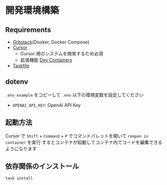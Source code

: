 # 開発環境構築

## Requirements

- [Orbstack](https://orbstack.dev)(Docker, Docker Compose)
- [Cursor](https://www.cursor.com)
    - Cursor 用のシステムを開発するため必須
    - 拡張機能 [Dev Containers](https://marketplace.visualstudio.com/items?itemName=ms-vscode-remote.remote-containers)
- [Taskfile](https://taskfile.dev)

## dotenv

`.env_example` をコピーして `.env` 以下の環境変数を設定してください

- `OPENAI_API_KEY`: OpenAI API Key

## 起動方法

Cursor で `Shift` + `Command` + `P` でコマンドパレットを開いて `reopen in container` を実行
するとコンテナが起動してコンテナ内でコードを編集できるようになります

## 依存関係のインストール

```sh
task install
```
